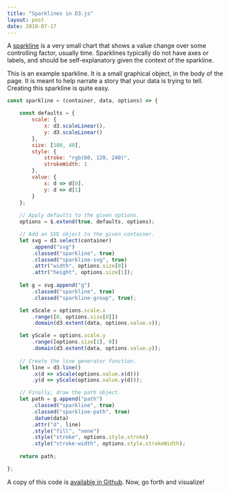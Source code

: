 ```yaml
---
title: "Sparklines in D3.js"
layout: post
date: 2018-07-17
---
```


A [sparkline](https://en.wikipedia.org/wiki/Sparkline) is a very small chart that shows a value change over some controlling factor, usually time. Sparklines typically do not have axes or labels, and should be self-explanatory given the context of the sparkline.

This is an example sparkline. <span id="sparkline-container"></span> It is a small graphical object, in the body of the page. It is meant to help narrate a story that your data is trying to tell. Creating this sparkline is quite easy.

```js
const sparkline = (container, data, options) => {

    const defaults = {
        scale: {
            x: d3.scaleLinear(),
            y: d3.scaleLinear()
        },
        size: [100, 40],
        style: {
            stroke: "rgb(60, 120, 240)",
            strokeWidth: 1
        },
        value: {
            x: d => d[0],
            y: d => d[1]
        }
    };
    
    // Apply defaults to the given options.
    options = $.extend(true, defaults, options);

    // Add an SVG object to the given container.
    let svg = d3.select(container)
        .append("svg")
        .classed("sparkline", true)
        .classed("sparkline-svg", true)        
        .attr("width", options.size[0])
        .attr("height", options.size[1]);
    
    let g = svg.append("g")
        .classed("sparkline", true)
        .classed("sparkline-group", true);

    let xScale = options.scale.x
        .range([0, options.size[0]])
        .domain(d3.extent(data, options.value.x));

    let yScale = options.scale.y
        .range([options.size[1], 0])
        .domain(d3.extent(data, options.value.y));
    
    // Create the line generator function.
    let line = d3.line()
        .x(d => xScale(options.value.x(d)))
        .y(d => yScale(options.value.y(d)));

    // Finally, draw the path object.
    let path = g.append("path")
        .classed("sparkline", true)
        .classed("sparkline-path", true)
        .datum(data)
        .attr("d", line)
        .style("fill", "none")
        .style("stroke", options.style.stroke)
        .style("stroke-width", options.style.strokeWidth);
    
    return path;

};
```
A copy of this code is [available in Github](https://github.com/jarrettmeyer/jarrettmeyer.github.io/blob/master/assets/js/sparkline.js). Now, go forth and visualize!

<script src="/assets/js/jquery/3.3.1/jquery.min.js"></script>
<script src="/assets/js/d3/5.5.0/d3.js"></script>
<script src="/assets/js/sparkline.js"></script>
